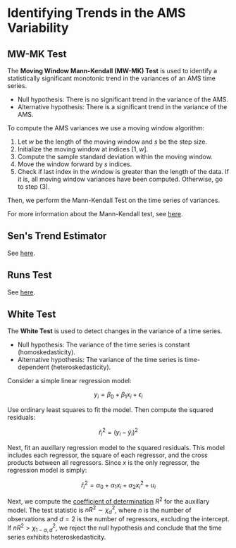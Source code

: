 # Identifying Trends in the AMS Variability

## MW-MK Test

The **Moving Window Mann-Kendall (MW-MK) Test** is used to identify a statistically significant monotonic trend in the variances of an AMS time series.

- Null hypothesis: There is no significant trend in the variance of the AMS.
- Alternative hypothesis: There is a significant trend in the variance of the AMS.

To compute the AMS variances we use a moving window algorithm:

1. Let $w$ be the length of the moving window and $s$ be the step size.
2. Initialize the moving window at indices $[1, w]$.
3. Compute the sample standard deviation within the moving window.
4. Move the window forward by $s$ indices.
5. Check if last index in the window is greater than the length of the data. If it is, all moving window variances have been computed. Otherwise, go to step (3).

Then, we perform the Mann-Kendall Test on the time series of variances.

For more information about the Mann-Kendall test, see [here](eda-trend-ams-mean.md#mann-kendall-test).

## Sen's Trend Estimator 

See [here](eda-trend-ams-mean.md#sens-trend-estimator).

## Runs Test

See [here](eda-trend-ams-mean.md#runs-test).

## White Test

The **White Test** is used to detect changes in the variance of a time series.

- Null hypothesis: The variance of the time series is constant (homoskedasticity).
- Alternative hypothesis: The variance of the time series is time-dependent (heteroskedasticity).

Consider a simple linear regression model:

$$y_{i} = \beta_{0} + \beta_{1} x_{i} + \epsilon_{i}$$

Use ordinary least squares to fit the model. Then compute the squared residuals:

$${\hat{r}}_{i}^{2} = (y_{i} - \hat{y}_{i})^{2}$$

Next, fit an auxillary regression model to the squared residuals.
This model includes each regressor, the square of each regressor, and the cross products between all regressors.
Since $x$ is the only regressor, the regression model is simply:

$${\hat{r}}_{i}^{2} = \alpha_{0} + \alpha_{1}x_{i} + \alpha_{2}x_{i}^{2} + u_{i}$$

Next, we compute the [coefficient of determination](https://en.wikipedia.org/wiki/Coefficient_of_determination) $R^2$ for the auxillary model.
The test statistic is $nR^2 \sim \chi_{d}^2$, where $n$ is the number of observations and $d = 2$ is the number of regressors, excluding the intercept.
If $nR^2 > \chi^2_{1-\alpha, d}$, we reject the null hypothesis and conclude that the time series exhibits heteroskedasticity.
